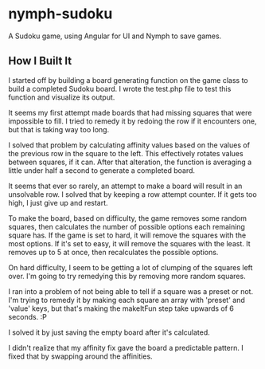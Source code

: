 nymph-sudoku
============

A Sudoku game, using Angular for UI and Nymph to save games.

How I Built It
--------------

I started off by building a board generating function on the game class to build
a completed Sudoku board. I wrote the test.php file to test this function and
visualize its output.

It seems my first attempt made boards that had missing squares that were
impossible to fill. I tried to remedy it by redoing the row if it encounters
one, but that is taking way too long.

I solved that problem by calculating affinity values based on the values of
the previous row in the square to the left. This effectively rotates values
between squares, if it can. After that alteration, the function is averaging a
little under half a second to generate a completed board.

It seems that ever so rarely, an attempt to make a board will result in an
unsolvable row. I solved that by keeping a row attempt counter. If it gets too
high, I just give up and restart.

To make the board, based on difficulty, the game removes some random squares,
then calculates the number of possible options each remaining square has. If the
game is set to hard, it will remove the squares with the most options. If it's
set to easy, it will remove the squares with the least. It removes up to 5 at
once, then recalculates the possible options.

On hard difficulty, I seem to be getting a lot of clumping of the squares left
over. I'm going to try remedying this by removing more random squares.

I ran into a problem of not being able to tell if a square was a preset or not.
I'm trying to remedy it by making each square an array with 'preset' and 'value'
keys, but that's making the makeItFun step take upwards of 6 seconds. :P

I solved it by just saving the empty board after it's calculated.

I didn't realize that my affinity fix gave the board a predictable pattern. I
fixed that by swapping around the affinities.